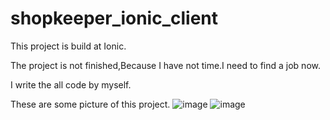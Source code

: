 # shopkeeper_ionic_client

This project is build at Ionic.

The project is not finished,Because I have not time.I need to find a job now.

I write the all code by myself.

These are some picture of this project.
 ![image](https://github.com/lokenetwork/hybird_shopping_app/blob/master/demo-picture/consult-1.png)
 ![image](https://github.com/lokenetwork/hybird_shopping_app/blob/master/demo-picture/consult-2.png)

